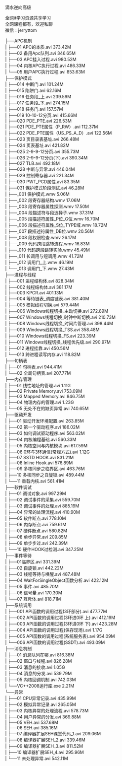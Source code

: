滴水逆向高级

全网it学习资源共享学习<br>全网课程都有，欢迎私聊<br>微信：jerryttom<br>

├──APC机制<br> | ├──01 APC的本质.avi 373.42M<br> | ├──02 备用Apc队列.avi 346.65M<br> | ├──03 APC挂入过程.avi 980.52M<br> | ├──04 内核APC执行过程.avi 486.33M<br> | └──05 用户APC执行过程.avi 853.63M<br> ├──保护模式<br> | ├──014 中断门.avi 101.24M<br> | ├──015 陷阱门.avi 62.16M<br> | ├──016 任务段_上.avi 239.59M<br> | ├──017 任务段_下.avi 274.15M<br> | ├──018 任务门.avi 157.57M<br> | ├──019 10-10-12分页.avi 415.66M<br> | ├──020 PDE_PTE.avi 226.53M<br> | ├──021 PDE_PTE属性（P_RW）.avi 112.37M<br> | ├──022 PDE_PTE属性（US_PS_A_D）.avi 122.56M<br> | ├──023 页目录表基址.avi 266.48M<br> | ├──024 页表基址.avi 421.82M<br> | ├──025 2-9-9-12分页.avi 355.73M<br> | ├──026 2-9-9-12分页(下).avi 390.34M<br> | ├──027 TLB.avi 492.18M<br> | ├──028 中断与异常.avi 446.04M<br> | ├──029 控制寄存器.avi 221.34M<br> | ├──030 PWT_PCD属性.avi 83.35M<br> | ├──031 保护模式阶段测试.avi 46.28M<br> | ├──_001 保护模式.wmv 5.06M<br> | ├──_002 段寄存器结构.wmv 17.06M<br> | ├──_003 段寄存器属性探测.wmv 17.50M<br> | ├──_004 段描述符与段选择子.wmv 37.31M<br> | ├──_005 段描述符属性_P位_G位.wmv 16.70M<br> | ├──_006 段描述符属性_S位_TYPE域.wmv 18.72M<br> | ├──_007 段描述符属性_DB位.wmv 20.56M<br> | ├──_008 段权限检查.wmv 26.17M<br> | ├──_009 代码跨段跳转流程.wmv 16.83M<br> | ├──_010 代码跨段跳转实验.wmv 45.49M<br> | ├──_011 长调用与短调用.wmv 41.72M<br> | ├──_012 调用门_上.wmv 46.19M<br> | └──_013 调用门_下.wmv 27.43M<br> ├──进程与线程<br> | ├──001 进程结构体.avi 828.34M<br> | ├──002 线程结构体.avi 381.17M<br> | ├──003 KPCR.avi 401.13M<br> | ├──004 等待链表_调度链表.avi 381.40M<br> | ├──005 模拟线程切换.avi 579.44M<br> | ├──006 Windows线程切换_主动切换.avi 272.89M<br> | ├──007 Windows线程切换_时钟中断切换.avi 210.73M<br> | ├──008 Windows线程切换_时间片管理.avi 398.44M<br> | ├──009 Windows线程切换_TSS.avi 358.48M<br> | ├──010 Windows线程切换_FS.avi 223.39M<br> | ├──011 Windows线程切换_线程优先级.avi 290.97M<br> | ├──012 进程挂靠.avi 450.56M<br> | └──013 跨进程读写内存.avi 118.82M<br> ├──句柄表<br> | ├──01 句柄表.avi 944.41M<br> | └──02 全局句柄表.avi 207.77M<br> ├──内存管理<br> | ├──01 线性地址的管理.avi 1.11G<br> | ├──02 Private Memory.avi 753.09M<br> | ├──03 Mapped Memory.avi 846.75M<br> | ├──04 物理内存的管理.avi 1.23G<br> | └──05 无处不在的缺页异常.avi 740.65M<br> ├──驱动开发<br> | ├──01 驱动开发环境配置.avi 263.85M<br> | ├──02 第一个驱动程序.avi 186.02M<br> | ├──03 如何调试驱动程序.avi 563.02M<br> | ├──04 内核编程基础.avi 560.33M<br> | ├──05 内核空间与内核模块.avi 617.59M<br> | ├──06 0环与3环通信(常规方式).avi 1.12G<br> | ├──07 SSTD HOOK.avi 831.21M<br> | ├──08 Inline Hook.avi 576.89M<br> | ├──09 多核同步之临界区.avi 463.76M<br> | ├──10 多核同步之自旋锁.avi 489.44M<br> | └──11 重载内核.avi 561.41M<br> ├──软件调试<br> | ├──01 调试对象.avi 997.29M<br> | ├──02 调试事件的采集.avi 559.70M<br> | ├──03 调试事件的处理.avi 885.19M<br> | ├──04 异常的处理流程.avi 410.90M<br> | ├──05 软件断点.avi 778.10M<br> | ├──06 内存断点.avi 759.61M<br> | ├──07 硬件断点.avi 580.82M<br> | ├──08 单步异常.avi 209.85M<br> | ├──09 单步步过.avi 242.39M<br> | └──10 硬件HOOK过检测.avi 347.25M<br> ├──事件等待<br> | ├──01临界区.avi 331.39M<br> | ├──02 自旋锁.avi 442.22M<br> | ├──03 线程等待与唤醒.avi 487.48M<br> | ├──04 WaitForSingleObject函数分析.avi 422.12M<br> | ├──05 事件.avi 485.70M<br> | ├──06 信号量.avi 170.30M<br> | └──07 互斥体.avi 818.71M<br> ├──系统调用<br> | ├──001 API函数的调用过程(3环部分).avi 477.77M<br> | ├──002 API函数的调用过程(3环进0环 上).avi 412.19M<br> | ├──003 API函数的调用过程(3环进0环 下).avi 423.28M<br> | ├──004 API函数的调用过程(保存现场).avi 1.17G<br> | ├──005 API函数的调用过程(系统服务表).avi 954.09M<br> | └──006 API函数的调用过程(SSDT).avi 493.09M<br> ├──消息机制<br> | ├──01 消息队列在哪.avi 816.38M<br> | ├──02 窗口与线程.avi 826.28M<br> | ├──03 消息的接收.avi 1.05G<br> | ├──04 消息的分发.avi 539.79M<br> | ├──05 内核回调机制.avi 742.03M<br> | └──VC++2008运行库.exe 2.21M<br> └──异常<br> | ├──01 CPU异常记录.avi 435.99M<br> | ├──02 模拟异常记录.avi 265.05M<br> | ├──03 内核异常的处理流程.avi 578.73M<br> | ├──04 用户异常的分发.avi 369.88M<br> | ├──05 VEH.avi 537.68M<br> | ├──06 SEH.avi 385.16M<br> | ├──07 编译器扩展SEH课堂代码_1.avi 209.06M<br> | ├──08 编译器扩展SEH_2.avi 339.46M<br> | ├──09 编译器扩展SEH_3.avi 811.52M<br> | ├──10 编译器扩展SEH_4.avi 295.96M<br> | └──11 未处理异常.avi 542.11M